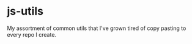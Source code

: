 # js-utils

My assortment of common utils that I've grown tired of copy pasting to every repo I create.
